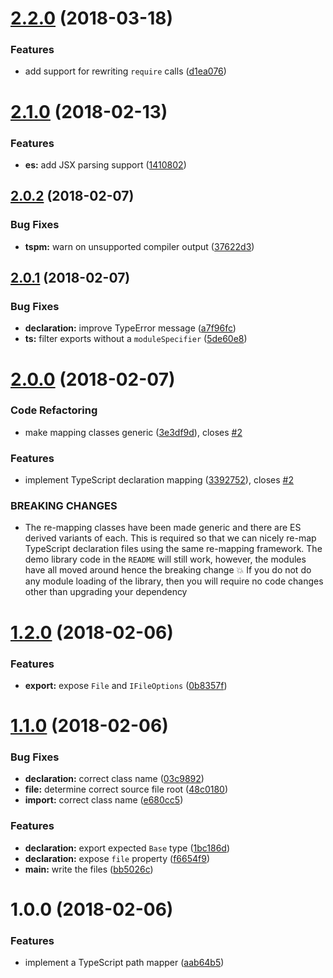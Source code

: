 <a name="2.2.0"></a>
# [2.2.0](https://github.com/ef-carbon/tspm/compare/v2.1.0...v2.2.0) (2018-03-18)


### Features

* add support for rewriting `require` calls ([d1ea076](https://github.com/ef-carbon/tspm/commit/d1ea076))

<a name="2.1.0"></a>
# [2.1.0](https://github.com/ef-carbon/tspm/compare/v2.0.2...v2.1.0) (2018-02-13)


### Features

* **es:** add JSX parsing support ([1410802](https://github.com/ef-carbon/tspm/commit/1410802))

<a name="2.0.2"></a>
## [2.0.2](https://github.com/ef-carbon/tspm/compare/v2.0.1...v2.0.2) (2018-02-07)


### Bug Fixes

* **tspm:** warn on unsupported compiler output ([37622d3](https://github.com/ef-carbon/tspm/commit/37622d3))

<a name="2.0.1"></a>
## [2.0.1](https://github.com/ef-carbon/tspm/compare/v2.0.0...v2.0.1) (2018-02-07)


### Bug Fixes

* **declaration:** improve TypeError message ([a7f96fc](https://github.com/ef-carbon/tspm/commit/a7f96fc))
* **ts:** filter exports without a `moduleSpecifier` ([5de60e8](https://github.com/ef-carbon/tspm/commit/5de60e8))

<a name="2.0.0"></a>
# [2.0.0](https://github.com/ef-carbon/tspm/compare/v1.2.0...v2.0.0) (2018-02-07)


### Code Refactoring

* make mapping classes generic ([3e3df9d](https://github.com/ef-carbon/tspm/commit/3e3df9d)), closes [#2](https://github.com/ef-carbon/tspm/issues/2)


### Features

* implement TypeScript declaration mapping ([3392752](https://github.com/ef-carbon/tspm/commit/3392752)), closes [#2](https://github.com/ef-carbon/tspm/issues/2)


### BREAKING CHANGES

* The re-mapping classes have been made generic and there are ES derived variants of
each. This is required so that we can nicely re-map TypeScript declaration files using the same
re-mapping framework. The demo library code in the `README` will still work, however, the modules
have all moved around hence the breaking change :boom: If you do not do any module loading of the
library, then you will require no code changes other than upgrading your dependency

<a name="1.2.0"></a>
# [1.2.0](https://github.com/ef-carbon/tspm/compare/v1.1.0...v1.2.0) (2018-02-06)


### Features

* **export:** expose `File` and `IFileOptions` ([0b8357f](https://github.com/ef-carbon/tspm/commit/0b8357f))

<a name="1.1.0"></a>
# [1.1.0](https://github.com/ef-carbon/tspm/compare/v1.0.0...v1.1.0) (2018-02-06)


### Bug Fixes

* **declaration:** correct class name ([03c9892](https://github.com/ef-carbon/tspm/commit/03c9892))
* **file:** determine correct source file root ([48c0180](https://github.com/ef-carbon/tspm/commit/48c0180))
* **import:** correct class name ([e680cc5](https://github.com/ef-carbon/tspm/commit/e680cc5))


### Features

* **declaration:** export expected `Base` type ([1bc186d](https://github.com/ef-carbon/tspm/commit/1bc186d))
* **declaration:** expose `file` property ([f6654f9](https://github.com/ef-carbon/tspm/commit/f6654f9))
* **main:** write the files ([bb5026c](https://github.com/ef-carbon/tspm/commit/bb5026c))

<a name="1.0.0"></a>
# 1.0.0 (2018-02-06)


### Features

* implement a TypeScript path mapper ([aab64b5](https://github.com/ef-carbon/tspm/commit/aab64b5))
